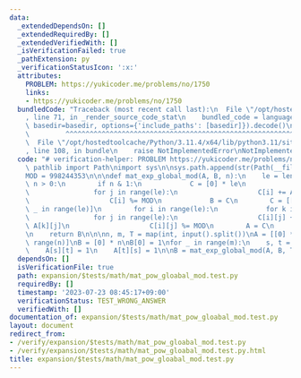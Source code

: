 ```yaml
---
data:
  _extendedDependsOn: []
  _extendedRequiredBy: []
  _extendedVerifiedWith: []
  _isVerificationFailed: true
  _pathExtension: py
  _verificationStatusIcon: ':x:'
  attributes:
    PROBLEM: https://yukicoder.me/problems/no/1750
    links:
    - https://yukicoder.me/problems/no/1750
  bundledCode: "Traceback (most recent call last):\n  File \"/opt/hostedtoolcache/Python/3.11.4/x64/lib/python3.11/site-packages/onlinejudge_verify/documentation/build.py\"\
    , line 71, in _render_source_code_stat\n    bundled_code = language.bundle(stat.path,\
    \ basedir=basedir, options={'include_paths': [basedir]}).decode()\n          \
    \         ^^^^^^^^^^^^^^^^^^^^^^^^^^^^^^^^^^^^^^^^^^^^^^^^^^^^^^^^^^^^^^^^^^^^^^^^^^^^^^^^^\n\
    \  File \"/opt/hostedtoolcache/Python/3.11.4/x64/lib/python3.11/site-packages/onlinejudge_verify/languages/python.py\"\
    , line 108, in bundle\n    raise NotImplementedError\nNotImplementedError\n"
  code: "# verification-helper: PROBLEM https://yukicoder.me/problems/no/1750\nfrom\
    \ pathlib import Path\nimport sys\n\nsys.path.append(str(Path(__file__).resolve().parent.parent.parent.parent))\n\
    MOD = 998244353\n\n\ndef mat_exp_global_mod(A, B, n):\n    le = len(A)\n    while\
    \ n > 0:\n        if n & 1:\n            C = [0] * le\n            for i in range(le):\n\
    \                for j in range(le):\n                    C[i] += A[i][j] * B[j]\n\
    \                    C[i] %= MOD\n            B = C\n        C = [[0] * le for\
    \ _ in range(le)]\n        for i in range(le):\n            for k in range(le):\n\
    \                for j in range(le):\n                    C[i][j] += A[i][k] *\
    \ A[k][j]\n                    C[i][j] %= MOD\n        A = C\n        n >>= 1\n\
    \n    return B\n\n\nn, m, T = map(int, input().split())\nA = [[0] * n for _ in\
    \ range(n)]\nB = [0] * n\nB[0] = 1\nfor _ in range(m):\n    s, t = map(int, input().split())\n\
    \    A[s][t] = 1\n    A[t][s] = 1\n\nB = mat_exp_global_mod(A, B, T)\nprint(B[0])\n"
  dependsOn: []
  isVerificationFile: true
  path: expansion/$tests/math/mat_pow_gloabal_mod.test.py
  requiredBy: []
  timestamp: '2023-07-23 08:45:17+09:00'
  verificationStatus: TEST_WRONG_ANSWER
  verifiedWith: []
documentation_of: expansion/$tests/math/mat_pow_gloabal_mod.test.py
layout: document
redirect_from:
- /verify/expansion/$tests/math/mat_pow_gloabal_mod.test.py
- /verify/expansion/$tests/math/mat_pow_gloabal_mod.test.py.html
title: expansion/$tests/math/mat_pow_gloabal_mod.test.py
---
```

